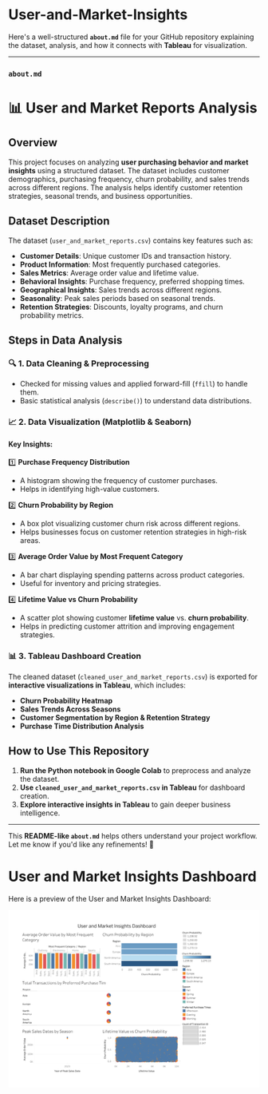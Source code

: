 # User-and-Market-Insights
Here's a well-structured **`about.md`** file for your GitHub repository explaining the dataset, analysis, and how it connects with **Tableau** for visualization.

---

### **`about.md`**  

# 📊 User and Market Reports Analysis  

## **Overview**  
This project focuses on analyzing **user purchasing behavior and market insights** using a structured dataset. The dataset includes customer demographics, purchasing frequency, churn probability, and sales trends across different regions. The analysis helps identify customer retention strategies, seasonal trends, and business opportunities.  

## **Dataset Description**  
The dataset (`user_and_market_reports.csv`) contains key features such as:  
- **Customer Details**: Unique customer IDs and transaction history.  
- **Product Information**: Most frequently purchased categories.  
- **Sales Metrics**: Average order value and lifetime value.  
- **Behavioral Insights**: Purchase frequency, preferred shopping times.  
- **Geographical Insights**: Sales trends across different regions.  
- **Seasonality**: Peak sales periods based on seasonal trends.  
- **Retention Strategies**: Discounts, loyalty programs, and churn probability metrics.  

## **Steps in Data Analysis**  
### 🔍 **1. Data Cleaning & Preprocessing**  
- Checked for missing values and applied forward-fill (`ffill`) to handle them.  
- Basic statistical analysis (`describe()`) to understand data distributions.  

### 📈 **2. Data Visualization (Matplotlib & Seaborn)**  
#### Key Insights:  
1️⃣ **Purchase Frequency Distribution**  
   - A histogram showing the frequency of customer purchases.  
   - Helps in identifying high-value customers.  

2️⃣ **Churn Probability by Region**  
   - A box plot visualizing customer churn risk across different regions.  
   - Helps businesses focus on customer retention strategies in high-risk areas.  

3️⃣ **Average Order Value by Most Frequent Category**  
   - A bar chart displaying spending patterns across product categories.  
   - Useful for inventory and pricing strategies.  

4️⃣ **Lifetime Value vs Churn Probability**  
   - A scatter plot showing customer **lifetime value** vs. **churn probability**.  
   - Helps in predicting customer attrition and improving engagement strategies.  

### 📊 **3. Tableau Dashboard Creation**  
The cleaned dataset (`cleaned_user_and_market_reports.csv`) is exported for **interactive visualizations in Tableau**, which includes:  
- **Churn Probability Heatmap**  
- **Sales Trends Across Seasons**  
- **Customer Segmentation by Region & Retention Strategy**  
- **Purchase Time Distribution Analysis**  

## **How to Use This Repository**  
1. **Run the Python notebook in Google Colab** to preprocess and analyze the dataset.  
2. **Use `cleaned_user_and_market_reports.csv` in Tableau** for dashboard creation.  
3. **Explore interactive insights in Tableau** to gain deeper business intelligence.  

---

This **README-like `about.md`** helps others understand your project workflow. Let me know if you'd like any refinements! 🚀

# User and Market Insights Dashboard

Here is a preview of the User and Market Insights Dashboard:

![User and Market Insights Dashboard](User%20and%20Market%20Insights%20Dashboard.png)

